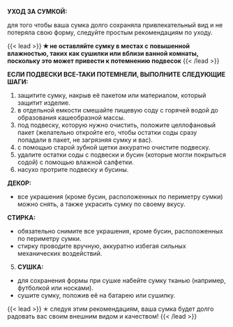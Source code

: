 **УХОД ЗА СУМКОЙ:**

для того чтобы ваша сумка долго сохраняла привлекательный вид и не потеряла свою форму, следуйте простым рекомендациям по уходу.

{{< lead >}}
**✭ не оставляйте сумку в местах с повышенной влажностью, таких как сушилки или вблизи ванной комнаты, поскольку это может привести к потемнению подвесок**
{{< /lead >}}






**ЕСЛИ ПОДВЕСКИ ВСЕ-ТАКИ ПОТЕМНЕЛИ, ВЫПОЛНИТЕ СЛЕДУЮЩИЕ ШАГИ:**

   1. защитите сумку, накрыв её пакетом или материалом, который защитит изделие.
   2. в отдельной емкости смешайте пищевую соду с горячей водой до образования кашеобразной массы.
   3. под подвеску, которую нужно очистить, положите целлофановый пакет (желательно откройте его, чтобы остатки соды сразу попадали в пакет, не загрязняя сумку и вас).
   4. с помощью старой зубной щетки аккуратно очистите подвеску.
   5. удалите остатки соды с подвески и бусин (которые могли покрыться содой) с помощью влажной салфетки.
   6. насухо протрите подвеску и бусины.


**ДЕКОР:**
   - все украшения (кроме бусин, расположенных по периметру сумки) можно снять, а также украсить сумку по своему вкусу.

**СТИРКА:**
   - обязательно снимите все украшения, кроме бусин, расположенных по периметру сумки.
   - стирку проводите вручную, аккуратно избегая сильных механических воздействий.

5. **СУШКА:**
- для сохранения формы при сушке набейте сумку тканью (например, футболкой или носками).
- сушите сумку, положив её на батарею или сушилку.

{{< lead >}}
✭ следуя этим рекомендациям, ваша сумка будет долго радовать вас своим внешним видом и качеством!
{{< /lead >}}
